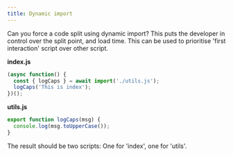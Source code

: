 ```yaml
---
title: Dynamic import
---
```


Can you force a code split using dynamic import? This puts the developer in control over the split point, and load time. This can be used to prioritise 'first interaction' script over other script.

**index.js**

```js
(async function() {
  const { logCaps } = await import('./utils.js');
  logCaps('This is index');
})();
```

**utils.js**

```js
export function logCaps(msg) {
  console.log(msg.toUpperCase());
}
```

The result should be two scripts: One for 'index', one for 'utils'.
